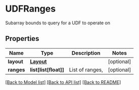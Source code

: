 # UDFRanges

Subarray bounds to query for a UDF to operate on
## Properties
Name | Type | Description | Notes
------------ | ------------- | ------------- | -------------
**layout** | [**Layout**](Layout.md) |  | [optional] 
**ranges** | **list[list[float]]** | List of ranges, | [optional] 

[[Back to Model list]](../README.md#documentation-for-models) [[Back to API list]](../README.md#documentation-for-api-endpoints) [[Back to README]](../README.md)


